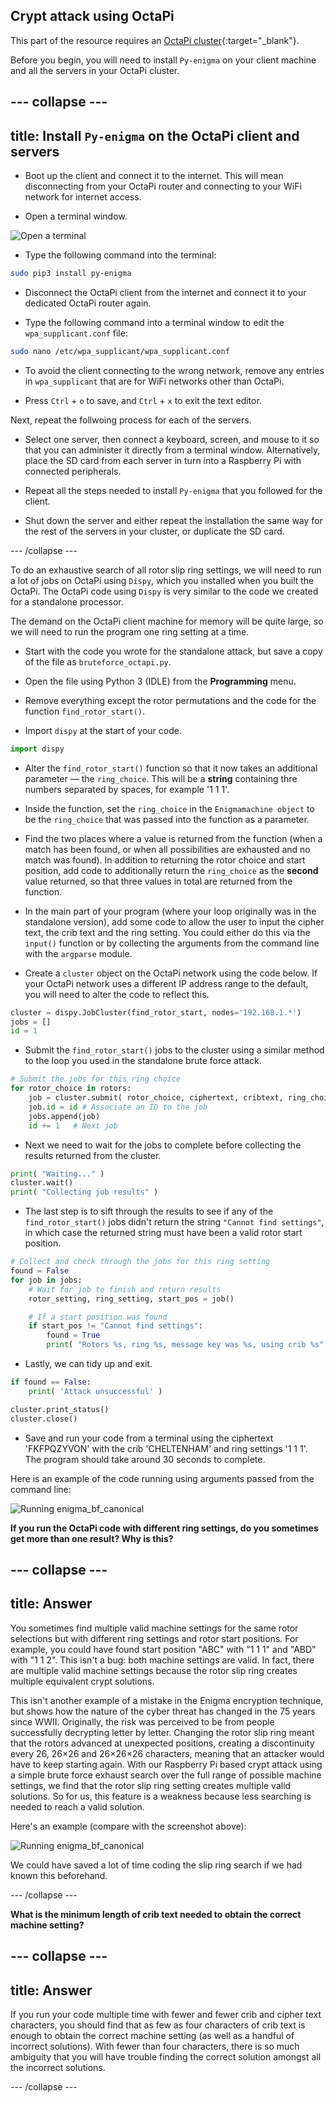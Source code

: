 ## Crypt attack using OctaPi

This part of the resource requires an [OctaPi cluster](https://projects.raspberrypi.org/en/projects/build-an-octapi){:target="_blank"}.

Before you begin, you will need to install `Py-enigma` on your client machine and all the servers in your OctaPi cluster.

--- collapse ---
---
title: Install `Py-enigma` on the OctaPi client and servers
---

+ Boot up the client and connect it to the internet. This will mean disconnecting from your OctaPi router and connecting to your WiFi network for internet access.

+ Open a terminal window.

![Open a terminal](images/terminal.png)

+ Type the following command into the terminal:

```bash
sudo pip3 install py-enigma
```

+ Disconnect the OctaPi client from the internet and connect it to your dedicated OctaPi router again.

+ Type the following command into a terminal window to edit the `wpa_supplicant.conf` file:

```bash
sudo nano /etc/wpa_supplicant/wpa_supplicant.conf
```

+ To avoid the client connecting to the wrong network, remove any entries in `wpa_supplicant` that are for WiFi networks other than OctaPi.

+ Press `Ctrl` + `o` to save, and `Ctrl` + `x` to exit the text editor.

Next, repeat the follwoing process for each of the servers.

+ Select one server, then connect a keyboard, screen, and mouse to it so that you can administer it directly from a terminal window. Alternatively, place the SD card from each server in turn into a Raspberry Pi with connected peripherals.

+ Repeat all the steps needed to install `Py-enigma` that you followed for the client.

+ Shut down the server and either repeat the installation the same way for the rest of the servers in your cluster, or duplicate the SD card.

--- /collapse ---

To do an exhaustive search of all rotor slip ring settings, we will need to run a lot of jobs on OctaPi using `Dispy`, which you installed when you built the OctaPi. The OctaPi code using `Dispy` is very similar to the code we created for a standalone processor.

The demand on the OctaPi client machine for memory will be quite large, so we will need to run the program one ring setting at a time.

+ Start with the code you wrote for the standalone attack, but save a copy of the file as `bruteforce_octapi.py`.

+ Open the file using Python 3 (IDLE) from the **Programming** menu.

+ Remove everything except the rotor permutations and the code for the function `find_rotor_start()`.

+ Import `dispy` at the start of your code.

```python
import dispy
```

+ Alter the `find_rotor_start()` function so that it now takes an additional parameter — the `ring_choice`. This will be a **string** containing thre numbers separated by spaces, for example '1 1 1'.

+ Inside the function, set the `ring_choice` in the `Enigmamachine object` to be the `ring_choice` that was passed into the function as a parameter.

+ Find the two places where a value is returned from the function (when a match has been found, or when all possibilities are exhausted and no match was found). In addition to returning the rotor choice and start position, add code to additionally return the `ring_choice` as the **second** value returned, so that three values in total are returned from the function.

+ In the main part of your program (where your loop originally was in the standalone version), add some code to allow the user to input the cipher text, the crib text and the ring setting. You could either do this via the `input()` function or by collecting the arguments from the command line with the `argparse` module.

+ Create a `cluster` object on the OctaPi network using the code below. If your OctaPi network uses a different IP address range to the default, you will need to alter the code to reflect this.

```python
cluster = dispy.JobCluster(find_rotor_start, nodes='192.168.1.*')
jobs = []
id = 1    
```

+  Submit the `find_rotor_start()` jobs to the cluster using a similar method to the loop you used in the standalone brute force attack.

```python
# Submit the jobs for this ring choice
for rotor_choice in rotors:
    job = cluster.submit( rotor_choice, ciphertext, cribtext, ring_choice )
    job.id = id # Associate an ID to the job
    jobs.append(job)
    id += 1   # Next job
```

+ Next we need to wait for the jobs to complete before collecting the results returned from the cluster.

```python
print( "Waiting..." )
cluster.wait()
print( "Collecting job results" )
```

+ The last step is to sift through the results to see if any of the `find_rotor_start()` jobs didn't return the string `"Cannot find settings"`, in which case the returned string must have been a valid rotor start position.

```python
# Collect and check through the jobs for this ring setting
found = False
for job in jobs:
    # Wait for job to finish and return results
    rotor_setting, ring_setting, start_pos = job()

    # If a start position was found
    if start_pos != "Cannot find settings":
        found = True
        print( "Rotors %s, ring %s, message key was %s, using crib %s" % (rotor_setting, ring_setting, start_pos, cribtext) )
```

+ Lastly, we can tidy up and exit.

```python
if found == False:
    print( 'Attack unsuccessful' )

cluster.print_status()
cluster.close()
```

+ Save and run your code from a terminal using the ciphertext 'FKFPQZYVON' with the crib 'CHELTENHAM' and ring settings '1 1 1'. The program should take around 30 seconds to complete.

Here is an example of the code running using arguments passed from the command line:

![Running enigma_bf_canonical](images/enigma-canonical-qjf.png)

**If you run the OctaPi code with different ring settings, do you sometimes get more than one result? Why is this?**

--- collapse ---
---
title: Answer
---

You sometimes find multiple valid machine settings for the same rotor selections but with different ring settings and rotor start positions. For example, you could have found start position "ABC" with "1 1 1" and "ABD" with "1 1 2". This isn't a bug: both machine settings are valid. In fact, there are multiple valid machine settings because the rotor slip ring creates multiple equivalent crypt solutions.

This isn't another example of a mistake in the Enigma encryption technique, but shows how the nature of the cyber threat has changed in the 75 years since WWII. Originally, the risk was perceived to be from people successfully decrypting letter by letter. Changing the rotor slip ring meant that the rotors advanced at unexpected positions, creating a discontinuity every 26, 26×26 and 26×26×26 characters, meaning that an attacker would have to keep starting again. With our Raspberry Pi based crypt attack using a simple brute force exhaust search over the full range of possible machine settings, we find that the rotor slip ring setting creates multiple valid solutions. So for us, this feature is a weakness because less searching is needed to reach a valid solution.

Here's an example (compare with the screenshot above):

  ![Running enigma_bf_canonical](images/enigma-canonical-qjg.png)

We could have saved a lot of time coding the slip ring search if we had known this beforehand.

--- /collapse ---

**What is the minimum length of crib text needed to obtain the correct machine setting?**

--- collapse ---
---
title: Answer
---
If you run your code multiple time with fewer and fewer crib and cipher text characters, you should find that as few as four characters of crib text is enough to obtain the correct machine setting (as well as a handful of incorrect solutions). With fewer than four characters, there is so much ambiguity that you will have trouble finding the correct solution amongst all the incorrect solutions.

--- /collapse ---
